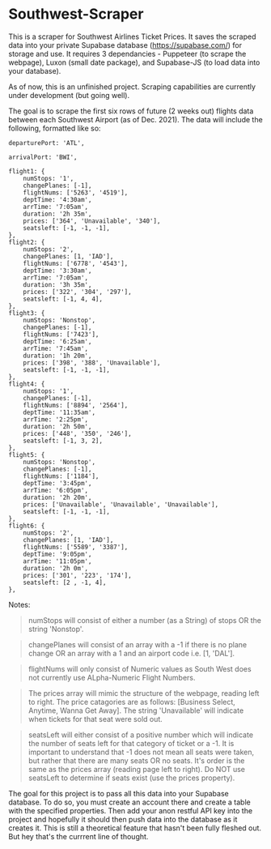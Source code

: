# Southwest-Scraper

This is a scraper for Southwest Airlines Ticket Prices. It saves the scraped data into your private Supabase database (https://supabase.com/) for storage and use. It requires 3 dependancies - Puppeteer (to scrape the webpage), Luxon (small date package), and Supabase-JS (to load data into your database).

As of now, this is an unfinished project. Scraping capabilities are currently under development (but going well).

The goal is to scrape the first six rows of future (2 weeks out) flights data between each Southwest Airport (as of Dec. 2021). The data will include the following, formatted like so:


    departurePort: 'ATL',

    arrivalPort: 'BWI',

    flight1: {
        numStops: '1',
        changePlanes: [-1],
        flightNums: ['5263', '4519'],
        deptTime: '4:30am',
        arrTime: '7:05am',
        duration: '2h 35m',
        prices: ['364', 'Unavailable', '340'],
        seatsleft: [-1, -1, -1],
    },
    flight2: {
        numStops: '2',
        changePlanes: [1, 'IAD'],
        flightNums: ['6778', '4543'],
        deptTime: '3:30am',
        arrTime: '7:05am',
        duration: '3h 35m',
        prices: ['322', '304', '297'],
        seatsleft: [-1, 4, 4],
    },
    flight3: {
        numStops: 'Nonstop',
        changePlanes: [-1],
        flightNums: ['7423'],
        deptTime: '6:25am',
        arrTime: '7:45am',
        duration: '1h 20m',
        prices: ['398', '388', 'Unavailable'],
        seatsleft: [-1, -1, -1],
    },
    flight4: {
        numStops: '1',
        changePlanes: [-1],
        flightNums: ['8894', '2564'],
        deptTime: '11:35am',
        arrTime: '2:25pm',
        duration: '2h 50m',
        prices: ['448', '350', '246'],
        seatsleft: [-1, 3, 2],
    },
    flight5: {
        numStops: 'Nonstop',
        changePlanes: [-1],
        flightNums: ['1184'],
        deptTime: '3:45pm',
        arrTime: '6:05pm',
        duration: '2h 20m',
        prices: ['Unavailable', 'Unavailable', 'Unavailable'],
        seatsleft: [-1, -1, -1],
    },
    flight6: {
        numStops: '2',
        changePlanes: [1, 'IAD'],
        flightNums: ['5589', '3387'],
        deptTime: '9:05pm',
        arrTime: '11:05pm',
        duration: '2h 0m',
        prices: ['301', '223', '174'],
        seatsleft: [2 , -1, 4],
    },


Notes: 

>numStops will consist of either a number (as a String) of stops OR the string 'Nonstop'.

>changePlanes will consist of an array with a -1 if there is no plane change OR an array with a 1 and an airport code i.e. [1, 'DAL'].

>flightNums will only consist of Numeric values as South West does not currently use ALpha-Numeric Flight Numbers.

>The prices array will mimic the structure of the webpage, reading left to right. The price catagories are as follows: [Business Select, Anytime, Wanna Get Away]. The string 'Unavailable' will indicate when tickets for that seat were sold out.

>seatsLeft will either consist of a positive number which will indicate the number of seats left for that category of ticket or a -1. It is important to understand that -1 does not mean all seats were taken, but rather that there are many seats OR no seats. It's order is the same as the prices array (reading page left to right). Do NOT use seatsLeft to determine if seats exist (use the prices property). 

 
The goal for this project is to pass all this data into your Supabase database. To do so, you must create an account there and create a table with the specified properties. Then add your anon restful API key into the project and hopefully it should then push data into the database as it creates it. This is still a theoretical feature that hasn't been fully fleshed out. But hey that's the currrent line of thought. 